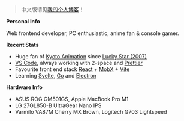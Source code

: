 > 中文版请见[我的个人博客](https://blog.dsrkafuu.net)！

**Personal Info**

Web frontend developer, PC enthusiastic, anime fan & console gamer.

**Recent Stats**

- Huge fan of [Kyoto Animation](https://www.kyotoanimation.co.jp/) since [Lucky Star (2007)](https://www.kyotoanimation.co.jp/works/luckystar/)
- [VS Code](https://code.visualstudio.com/), always working with 2-space and [Prettier](https://prettier.io/)
- Favourite front end stack [React](https://reactjs.org/) + [MobX](https://mobx.js.org/) + [Vite](https://vitejs.dev/)
- Learning [Svelte](https://svelte.dev/), [Go](https://go.dev/) and [Electron](https://www.electronjs.org/)

**Hardware Info**

- ASUS ROG GM501GS, Apple MacBook Pro M1
- LG 27GL850-B UltraGear Nano IPS
- Varmilo VA87M Cherry MX Brown, Logitech G703 Lightspeed
